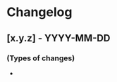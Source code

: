 # Changelog

## [x.y.z] - YYYY-MM-DD

### (Types of changes)

-

<!-- https://keepachangelog.com/en/1.1.0/ -->
